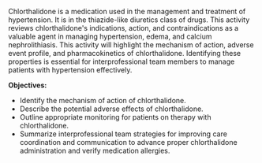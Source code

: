 Chlorthalidone is a medication used in the management and treatment of hypertension. It is in the thiazide-like diuretics class of drugs. This activity reviews chlorthalidone's indications, action, and contraindications as a valuable agent in managing hypertension, edema, and calcium nephrolithiasis. This activity will highlight the mechanism of action, adverse event profile, and pharmacokinetics of chlorthalidone. Identifying these properties is essential for interprofessional team members to manage patients with hypertension effectively.

**Objectives:**
- Identify the mechanism of action of chlorthalidone.
- Describe the potential adverse effects of chlorthalidone.
- Outline appropriate monitoring for patients on therapy with chlorthalidone.
- Summarize interprofessional team strategies for improving care coordination and communication to advance proper chlorthalidone administration and verify medication allergies.